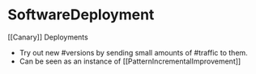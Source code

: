 # SoftwareDeployment

[[Canary]] Deployments

* Try out new #versions by sending small amounts of #traffic to them.
* Can be seen as an instance of [[PatternIncrementalImprovement]]
